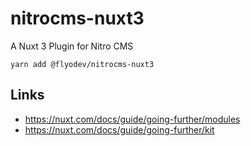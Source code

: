 # nitrocms-nuxt3

A Nuxt 3 Plugin for Nitro CMS

```
yarn add @flyodev/nitrocms-nuxt3
```

## Links

+ https://nuxt.com/docs/guide/going-further/modules
+ https://nuxt.com/docs/guide/going-further/kit